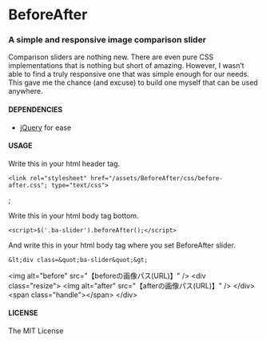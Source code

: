 # BeforeAfter

### A simple and responsive image comparison slider 

Comparison sliders are nothing new. There are even pure CSS implementations that is nothing but short of amazing. However, I wasn’t able to find a truly responsive one that was simple enough for our needs. This gave me the chance (and excuse) to build one myself that can be used anywhere.


#### DEPENDENCIES
- [jQuery](http://jquery.com) for ease

#### USAGE

Write this in your html header tag.

    <link rel="stylesheet" href="/assets/BeforeAfter/css/before-after.css"; type="text/css">
<script type="text/javascript" src="/assets/BeforeAfter/js/before-after.min.js"></script>;

Write this in your html body tag bottom.


    <script>$('.ba-slider').beforeAfter();</script>


And write this in your html body tag where you set BeforeAfter slider.

    &lt;div class=&quot;ba-slider&quot;&gt;
   &lt;img alt=&quot;before&quot; src=&quot;【beforeの画像パス(URL)】&quot; /&gt;
   &lt;div class=&quot;resize&quot;&gt;
       &lt;img alt=&quot;after&quot; src=&quot;【afterの画像パス(URL)】&quot; /&gt;
   &lt;/div&gt;
   &lt;span class=&quot;handle&quot;&gt;&lt;/span&gt;
&lt;/div&gt;

#### LICENSE

The MIT License
